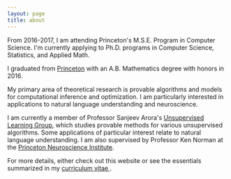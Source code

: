 ```yaml
---
layout: page
title: about
---
```



<!-- example of the message class
<p class="message">
  My name is Kiran Vodrahalli. 
</p>
-->

From 2016-2017, I am attending Princeton's M.S.E. Program in Computer Science. I'm currently applying to Ph.D. programs in Computer Science, Statistics, and Applied Math. 

I graduated from [Princeton](https://www.princeton.edu) with an A.B. Mathematics degree with honors in 2016. 

My primary area of theoretical research is provable algorithms and models for computational inference and optimization. I am particularly interested in applications to natural language understanding and neuroscience.

I am currently a member of Professor Sanjeev Arora's [Unsupervised Learning Group](http://unsupervised.cs.princeton.edu/), which studies provable methods for various unsupervised algorithms. Some applications of particular interest relate to natural language understanding. I am also supervised by Professor Ken Norman at the [Princeton Neuroscience Institute](http://pni.princeton.edu).

For more details, either check out this website or see the essentials summarized in my <a href="{{ site.baseurl }}/about/cv.pdf" title="cv"> curriculum vitae </a>.

